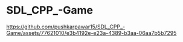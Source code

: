 # SDL_CPP_-Game


https://github.com/pushkarpawar15/SDL_CPP_-Game/assets/77621010/e3b4192e-e23a-4389-b3aa-06aa7b5b7295

